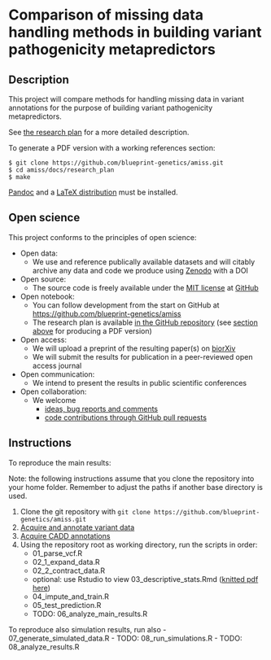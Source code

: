 
# Comparison of missing data handling methods in building variant pathogenicity metapredictors

## Description

This project will compare methods for handling missing data in variant annotations for the purpose of building variant pathogenicity metapredictors.

See [the research plan](docs/research_plan/research_plan.md) for a more detailed description.

To generate a PDF version with a working references section:

```
$ git clone https://github.com/blueprint-genetics/amiss.git
$ cd amiss/docs/research_plan
$ make
```

[Pandoc](https://pandoc.org/) and a [LaTeX distribution](https://www.latex-project.org/) must be installed.

## Open science

This project conforms to the principles of open science:

- Open data:
  - We use and reference publically available datasets and will citably archive any data and code we produce using [Zenodo](https://zenodo.org/) with a DOI
- Open source:
  - The source code is freely available under the [MIT license](https://github.com/blueprint-genetics/amiss/blob/master/LICENSE) at [GitHub](https://github.com/blueprint-genetics/amiss)
- Open notebook:
  - You can follow development from the start on GitHub at https://github.com/blueprint-genetics/amiss
  - The research plan is available [in the GitHub repository](https://github.com/blueprint-genetics/amiss/blob/master/docs/research_plan/research_plan.md) (see [section above](#description) for producing a PDF version)
- Open access:
  - We will upload a preprint of the resulting paper(s) on [biorXiv](https://www.biorxiv.org/)
  - We will submit the results for publication in a peer-reviewed open access journal
- Open communication:
  - We intend to present the results in public scientific conferences
- Open collaboration:
  - We welcome
    - [ideas, bug reports and comments](https://github.com/blueprint-genetics/amiss/issues)
    - [code contributions through GitHub pull requests](https://github.com/blueprint-genetics/amiss/pulls)

## Instructions

To reproduce the main results:

Note: the following instructions assume that you clone the repository into your home folder. Remember to adjust the paths if another base directory is used.

1. Clone the git repository with `git clone https://github.com/blueprint-genetics/amiss.git`
2. [Acquire and annotate variant data](docs/instructions/annotation.md)
3. [Acquire CADD annotations](docs/instructions/cadd_data_download.md)
4. Using the repository root as working directory, run the scripts in order:
    - 01_parse_vcf.R
    - 02_1_expand_data.R
    - 02_2_contract_data.R
    - optional: use Rstudio to view 03_descriptive_stats.Rmd ([knitted pdf here](R/03_descriptive_stats.pdf))
    - 04_impute_and_train.R
    - 05_test_prediction.R
    - TODO: 06_analyze_main_results.R

To reproduce also simulation results, run also
    - 07_generate_simulated_data.R
    - TODO: 08_run_simulations.R
    - TODO: 08_analyze_results.R

